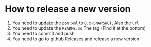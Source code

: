 # How to release a new version
1. You need to update the `pom.xml` to `0.x-SNAPSHOT`, Also the `url`
1. You need to update the `README.md` The <version> tag (Find it at the bottom)
1. You need to commit and push
1. You need to go to github Releases and release a new version